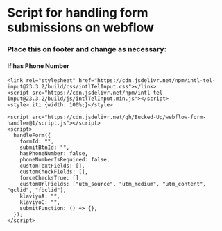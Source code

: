 # Script for handling form submissions on webflow

### Place this on footer and change as necessary:

#### If has Phone Number

```
<link rel="stylesheet" href="https://cdn.jsdelivr.net/npm/intl-tel-input@23.3.2/build/css/intlTelInput.css"></link>
<script src="https://cdn.jsdelivr.net/npm/intl-tel-input@23.3.2/build/js/intlTelInput.min.js"></script>
<style>.iti {width: 100%;}</style>
```

```
<script src="https://cdn.jsdelivr.net/gh/Bucked-Up/webflow-form-handler@1/script.js"></script>
<script>
  handleForm({
    formId: "",
    submitBtnId: "",
    hasPhoneNumber: false,
    phoneNumberIsRequired: false,
    customTextFields: [],
    customCheckFields: [],
    forceChecksTrue: [],
    customUrlFields: ["utm_source", "utm_medium", "utm_content", "gclid", "fbclid"],
    klaviyoA: "",
    klaviyoG: "",
    submitFunction: () => {},
  });
</script>
```
